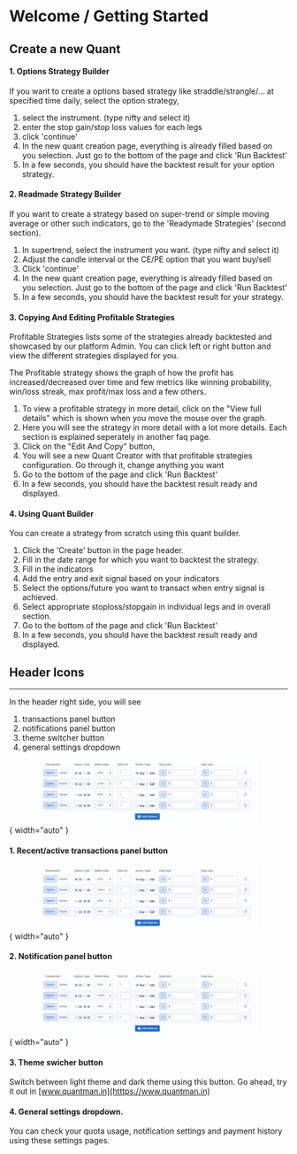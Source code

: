 # Welcome / Getting Started

## Create a new Quant
#### 1. Options Strategy Builder
If you want to create a options based strategy like straddle/strangle/... at specified time daily, select the option strategy,
1. select the instrument. (type nifty and select it)
2. enter the stop gain/stop loss values for each legs
3. click 'continue'
4. In the new quant creation page, everything is already filled based on you selection. Just go to the bottom of the page and 
click 'Run Backtest'
5. In a few seconds, you should have the backtest result for your option strategy.

#### 2. Readmade Strategy Builder
If you want to create a strategy based on super-trend or simple moving average or other such indicators, go to the 
'Readymade Strategies' (second section).

1. In supertrend, select the instrument you want. (type nifty and select it)
2. Adjust the candle interval or the CE/PE option that you want buy/sell
3. Click 'continue'
4. In the new quant creation page, everything is already filled based on you selection. Just go to the bottom of the page and 
click 'Run Backtest'
5. In a few seconds, you should have the backtest result for your strategy.

#### 3. Copying And Editing Profitable Strategies
Profitable Strategies lists some of the strategies already backtested and showcased by our platform Admin. You can click left or right button 
and view the different strategies displayed for you. 

The Profitable strategy shows the graph of how the profit has increased/decreased over time and few metrics like winning probability, 
win/loss streak, max profit/max loss and a few others.

1. To view a profitable strategy in more detail, click on the "View full details" which is shown when you move the mouse over the graph.
2. Here you will see the strategy in more detail with a lot more details. Each section is explained seperately in another faq page.
3. Click on the "Edit And Copy" button,
4. You will see a new Quant Creator with that profitable strategies configuration. Go through it, change anything you want 
5. Go to the bottom of the page and click 'Run Backtest'
6. In a few seconds, you should have the backtest result ready and displayed.

#### 4. Using Quant Builder
You can create a strategy from scratch using this quant builder. 

1. Click the 'Create' button in the page header.
2. Fill in the date range for which you want to backtest the strategy.
3. Fill in the indicators
4. Add the entry and exit signal based on your indicators 
5. Select the options/future you want to transact when entry signal is achieved.
6. Select appropriate stoploss/stopgain in individual legs and in overall section.
5. Go to the bottom of the page and click 'Run Backtest'
6. In a few seconds, you should have the backtest result ready and displayed.

## Header Icons
---------------------------------------------------------------------------------------------------

In the header right side, you will see
1. transactions panel button
2. notifications panel button
3. theme switcher button
4. general settings dropdown


![Strike Index](img/strikeIndex.png){ width="auto" }

#### 1. Recent/active transactions panel button


![Strike Index](img/strikeIndex.png){ width="auto" }

#### 2. Notification panel button


![Strike Index](img/strikeIndex.png){ width="auto" }

#### 3. Theme swicher button

Switch between light theme and dark theme using this button. Go ahead, try it out in [www.quantman.in](htttps://www.quantman.in)

#### 4. General settings dropdown.

You can check your quota usage, notification settings and payment history using these settings pages.